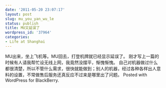 ```yaml
---
date: '2011-05-20 23:07:17'
layout: post
slug: mu_you_yan_wu_le
status: publish
title: MU又延误了
wordpress_id: '37964'
categories:
- Life at Shanghai
---
```


MU出来，坐上飞机等。MU回去，打登机牌就已经显示延误了。  刚才写上一篇的时候有人请我帮忙设无线上网，我竟然没摆平，惭愧惭愧。 自己对机器做过什么都很清楚，所以不管什么需求，很快就能做到；别人的机器，经过各种各样出人意料的设置，不常做售后服务还真反应不过来是哪里出了问题。  Posted with WordPress for BlackBerry.
